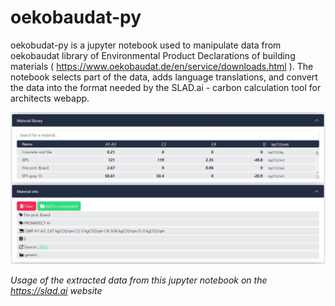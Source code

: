 # oekobaudat-py
oekobudat-py is a jupyter notebook used to manipulate data from oekobaudat library of Environmental Product Declarations of building materials ( https://www.oekobaudat.de/en/service/downloads.html ). 
The notebook selects part of the data, adds language translations, and convert the data into the format needed by the SLAD.ai - carbon calculation tool for architects webapp. 

![oekopy.jpg](./oekopy.jpg)

*Usage of the extracted data from this jupyter notebook on the https://slad.ai website*

